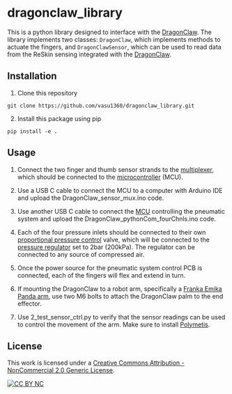 # dragonclaw_library
This is a python library designed to interface with the [DragonClaw](https://vasu1360.github.io/DragonClaw/). The library implements two classes: 
`DragonClaw`, which implements methods to actuate the fingers, and `DragonClawSensor`, which can be used
to read data from the ReSkin sensing integrated with the [DragonClaw](https://vasu1360.github.io/DragonClaw/). 

## Installation
1. Clone this repository
```
git clone https://github.com/vasu1360/dragonclaw_library.git
```
2. Install this package using pip
```
pip install -e .
```

## Usage
1. Connect the two finger and thumb sensor strands to the [multiplexer](https://www.sparkfun.com/products/16784), which should be connected to the [microcontroller](https://www.adafruit.com/product/4600) (MCU). 

2. Use a USB C cable to connect the MCU to a computer with Arduino IDE and upload the DragonClaw_sensor_mux.ino code.

3. Use another USB C cable to connect the [MCU](https://www.pjrc.com/store/teensy40.html) controlling the pneumatic system and upload the DragonClaw_pythonCom_fourChnls.ino code. 

4. Each of the four pressure inlets should be connected to their own [proportional pressure control](https://www.festo.com/us/en/a/download-document/datasheet/8046305) valve, which will be connected to the [pressure regulator](https://www.festo.com/hk/en/a/download-document/datasheet/529166) set to 2bar (200kPa). The regulator can be connected to any source of compressed air. 

5. Once the power source for the pneumatic system control PCB is connected, each of the fingers will flex and extend in turn.

6. If mounting the DragonClaw to a robot arm, specifically a [Franka Emika Panda arm](https://www.franka.de/), use two M6 bolts to attach the DragonClaw palm to the end effector. 

7. Use 2_test_sensor_ctrl.py to verify that the sensor readings can be used to control the movement of the arm. Make sure to install [Polymetis](https://facebookresearch.github.io/fairo/polymetis/).


## License 
This work is licensed under a
[Creative Commons Attribution - NonCommercial 2.0 Generic License][cc-by].

[![CC BY NC][cc-by-image]][cc-by]

[cc-by]: https://creativecommons.org/licenses/by-nc/2.0/
[cc-by-image]: https://i.creativecommons.org/l/by-nc/2.0/88x31.png

